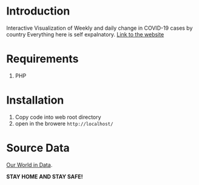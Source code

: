 # Introduction
Interactive Visualization of Weekly and daily change in COVID-19 cases by country
Everything here is self expalnatory. [Link to the website](https://covid19.intuceo.com/)

# Requirements
1. PHP

# Installation
1. Copy code into web root directory
2. open in the browere `http://localhost/`

# Source Data 
[Our World in Data](https://ourworldindata.org/coronavirus-source-data). 


**STAY HOME AND STAY SAFE!**